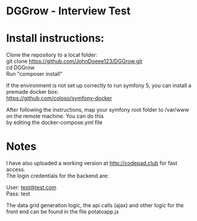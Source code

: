 # DGGrow - Interview Test

# Install instructions:
Clone the repository to a local folder:<br/>
git clone https://github.com/JohnDoeee123/DGGrow.git<br/>
cd DGGrow<br/>
Run "composer install"<br/>

If the environment is not set up correctly to run symfony 5, you can install a premade docker box:<br/>
https://github.com/coloso/symfony-docker<br/>

After following the instructions,  map your symfony root folder to /var/www on the remote machine. You can do this<br/>
by editing the docker-compose.yml file

# Notes
I have also uploaded a working version at http://codepad.club for fast access.<br/>
The  login credentials for the backend are:<br/>

User: test@test.com<br/>
Pass: test<br/>

The data grid generation logic, the api calls (ajax) and other logic for the front end can be found in the file potatoapp.js<br/>
